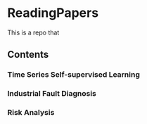 # ReadingPapers

This is a repo that 

## Contents

### Time Series Self-supervised Learning

### Industrial Fault Diagnosis

### Risk Analysis

###